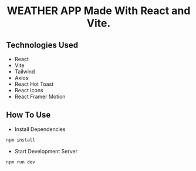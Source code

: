 # <div align="center">WEATHER APP Made With React and Vite.</div>

## Technologies Used

- React
- Vite
- Tailwind
- Axios
- React Hot Toast
- React Icons
- React Framer Motion

## How To Use

- Install Dependencies

```bash
npm install
```

- Start Development Server

```bash
npm run dev
```
